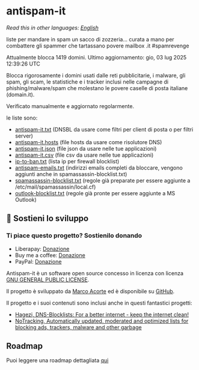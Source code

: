 # antispam-it

*Read this in other languages: [English](README.md)*

liste per mandare in spam un sacco di zozzeria... curata a mano per combattere gli spammer che tartassano povere mailbox .it #spamrevenge

Attualmente blocca 1419 domini. Ultimo aggiornamento: gio, 03 lug 2025 12:39:26 UTC

Blocca rigorosamente i domini usati dalle reti pubblicitarie, i malware, gli spam, gli scam, le statistiche e i tracker inclusi nelle campagne di phishing/malware/spam che molestano le povere caselle di posta italiane (domain.it).

Verificato manualmente e aggiornato regolarmente.

le liste sono:

- [antispam-it.txt](https://raw.githubusercontent.com/marco-acorte/antispam-it/main/antispam-it.txt) (DNSBL da usare come filtri per client di posta o per filtri server)
- [antispam-it.hosts](https://raw.githubusercontent.com/marco-acorte/antispam-it/main/antispam-it.hosts) (file hosts da usare come risolutore DNS)
- [antispam-it.json](https://raw.githubusercontent.com/marco-acorte/antispam-it/main/antispam-it.json) (file json da usare nelle tue applicazioni)
- [antispam-it.csv](https://raw.githubusercontent.com/marco-acorte/antispam-it/main/antispam-it.csv) (file csv da usare nelle tue applicazioni)
- [ip-to-ban.txt](https://raw.githubusercontent.com/marco-acorte/antispam-it/main/ip-to-ban.txt) (lista ip per firewall blocklist)
- [antispam-emails.txt](https://raw.githubusercontent.com/marco-acorte/antispam-it/main/antispam-emails.txt) (indirizzi emails completi da bloccare, vengono aggiunti anche in spamassassin-blocklist.txt)
- [spamassassin-blocklist.txt](https://raw.githubusercontent.com/marco-acorte/antispam-it/main/spamassassin-blocklist.txt) (regole già preparate per essere aggiunte a /etc/mail/spamassassin/local.cf)
- [outlook-blocklist.txt](https://raw.githubusercontent.com/marco-acorte/antispam-it/main/outlook-blocklist.txt) (regole già pronte per essere aggiunte a MS Outlook)

## 💖 Sostieni lo sviluppo

### Ti piace questo progetto? Sostienilo donando

- Liberapay: [Donazione](https://liberapay.com/acor3/donate)
- Buy me a coffee: [Donazione](https://buymeacoffee.com/marcoacorte)
- PayPal: [Donazione](https://www.paypal.com/donate?business=4RXVK5TKS3YT2&currency_code=EUR)

Antispam-it è un software open source concesso in licenza con licenza  [GNU GENERAL PUBLIC LICENSE](LICENSE).

Il progetto è sviluppato da [Marco Acorte](https://marcoacorte.com) ed è disponibile su [GitHub](https://github.com/marco-acorte/antispam-it).

Il progetto e i suoi contenuti sono inclusi anche in questi fantastici progetti:

- [Hagezi, DNS-Blocklists: For a better internet - keep the internet clean!](https://github.com/hagezi/dns-blocklists/)
- [NoTracking, Automatically updated, moderated and optimized lists for blocking ads, trackers, malware and other garbage](https://github.com/notracking/hosts-blocklists)

## Roadmap

Puoi leggere una roadmap dettagliata [qui](docs/roadmap.md)
